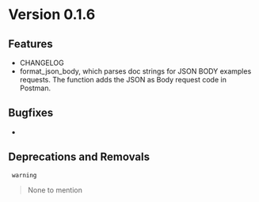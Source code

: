 # Version 0.1.6

## Features

- CHANGELOG
- format_json_body, which parses doc strings for JSON BODY examples requests. The function adds the JSON as Body request code in Postman. 

##  Bugfixes
- 

## Deprecations and Removals

     warning
> None to mention